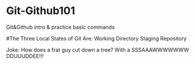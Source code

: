 # Git-Github101
Git&amp;Github intro &amp; practice basic commands

#The Three Local States of Git Are:
Working Directory
Staging
Repository

Joke:
How does a frat guy cut down a tree?
With a SSSAAAWWWWWWW DDUUUDDEE!!!
